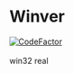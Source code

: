 # Winver
[![CodeFactor](https://www.codefactor.io/repository/github/rounk-ctrl/winver/badge)](https://www.codefactor.io/repository/github/rounk-ctrl/winver) <br /> <br />
win32 real
